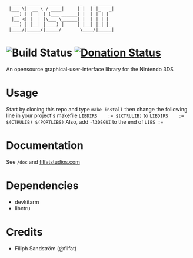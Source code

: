 	  ____  _____   _____       _    _ _____ 
	 |___ \|  __ \ / ____|     | |  | |_   _|
	   __) | |  | | (___ ______| |  | | | |  
	  |__ <| |  | |\___ \______| |  | | | |  
	  ___) | |__| |____) |     | |__| |_| |_ 
	 |____/|_____/|_____/       \____/|_____|
![Build Status](http://build.filfatstudios.com:8080/buildStatus/icon?job=3DS_GUI) [![Donation Status](https://img.shields.io/gratipay/filfat.svg)](https://gratipay.com/filfat/)
==
An opensource graphical-user-interface library for the Nintendo 3DS

Usage
====
Start by cloning this repo and type ` make install ` then change the following line in your project's makefile ` LIBDIRS	:= $(CTRULIB) ` to ` LIBDIRS	:= $(CTRULIB) $(PORTLIBS) ` Also, add ` -l3DSGUI ` to the end of ` LIBS	:=  `

Documentation
===
See ` /doc ` and [filfatstudios.com](http://www.filfatstudios.com/3DS_UI)

Dependencies
====
* devkitarm
* libctru

Credits
====
* Filiph Sandström (@filfat)

